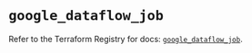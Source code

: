 # `google_dataflow_job`

Refer to the Terraform Registry for docs: [`google_dataflow_job`](https://registry.terraform.io/providers/hashicorp/google-beta/6.22.0/docs/resources/google_dataflow_job).
